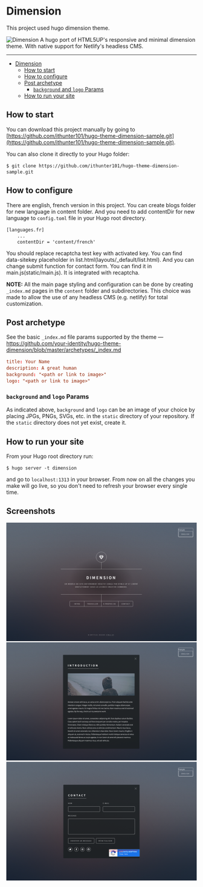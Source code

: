 # Dimension

This project used hugo dimension theme.

![Dimension](https://github.com/your-identity/hugo-theme-dimension)
A hugo port of HTML5UP's responsive and minimal dimension theme. With native support for Netlify's headless CMS.

---

- [Dimension](#dimension)
  - [How to start](#how-to-start)
  - [How to configure](#how-to-configure)
  - [Post archetype](#post-archetype)
    - [`background` and `logo` Params](#background-and-logo-params)
  - [How to run your site](#how-to-run-your-site)

## How to start

You can download this project manually by going to [https://github.com/ithunter101/hugo-theme-dimension-sample.git](https://github.com/ithunter101/hugo-theme-dimension-sample.git).

You can also clone it directly to your Hugo folder:

```
$ git clone https://github.com/ithunter101/hugo-theme-dimension-sample.git
```

## How to configure

There are english, french version in this project.
You can create blogs folder for new language in content folder.
And you need to add contentDir for new language to `config.toml` file in your Hugo root directory.

```
[languages.fr]
    ...
    contentDir = 'content/french'
```

You should replace recaptcha test key with activated key.
You can find data-sitekey placeholder in list.html(layouts/_default/list.html).
And you can change submit function for contact form.
You can find it in main.js(static/main.js). It is integrated with recaptcha.

**NOTE:** All the main page styling and configuration can be done by creating `_index.md` pages in the `content` folder and subdirectories. This choice was made to allow the use of any headless CMS (e.g. netlify) for total customization.

## Post archetype

See the basic `_index.md` file params supported by the theme — https://github.com/your-identity/hugo-theme-dimension/blob/master/archetypes/_index.md

```toml
title: Your Name
description: A great human
background: "<path or link to image>"
logo: "<path or link to image>"
```

### `background` and `logo` Params

As indicated above, `background` and `logo` can be an image of your choice by placing JPGs, PNGs, SVGs, etc. in the `static` directory of your repository. If the `static` directory does not yet exist, create it. 

## How to run your site

From your Hugo root directory run:

```
$ hugo server -t dimension
```

and go to `localhost:1313` in your browser. From now on all the changes you make will go live, so you don't need to refresh your browser every single time.

## Screenshots

![Image 0](screenshots/pic0.png)
![Image 1](screenshots/pic1.png)
![Image 2](screenshots/pic2.png)